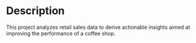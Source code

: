  # Description
This project analyzes retail sales data to derive actionable insights aimed at improving the performance of a coffee shop.
